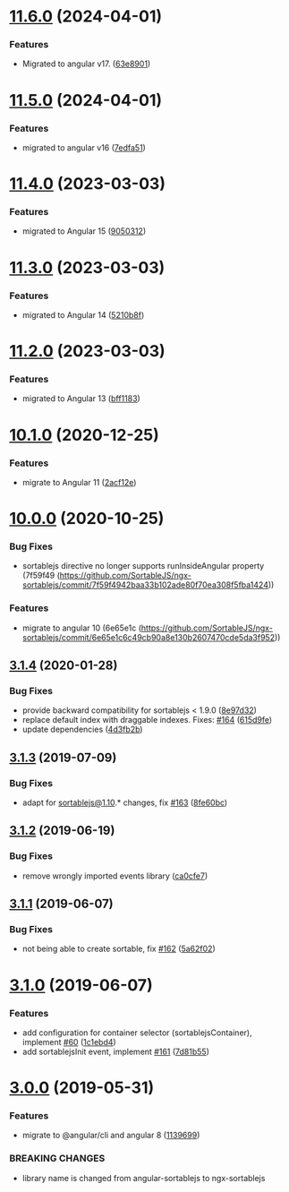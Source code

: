 # [11.6.0](https://github.com/EveryMundo/ngx-sortablejs/compare/v11.5.0...v11.6.0) (2024-04-01)


### Features

* Migrated to angular v17. ([63e8901](https://github.com/EveryMundo/ngx-sortablejs/commit/63e89012e94e72390fcd40a9d958ab7a54812301))

# [11.5.0](https://github.com/EveryMundo/ngx-sortablejs/compare/v11.4.2...v11.5.0) (2024-04-01)


### Features

* migrated to angular v16 ([7edfa51](https://github.com/EveryMundo/ngx-sortablejs/commit/7edfa512dfbcf176351459e6e64fb085529a6c2d))

# [11.4.0](https://github.com/EveryMundo/ngx-sortablejs/compare/v11.3.0...v11.4.0) (2023-03-03)

### Features

* migrated to Angular 15 ([9050312](https://github.com/EveryMundo/ngx-sortablejs/commit/90503120e66baaa935889181dd80e5b1d84bbfea))

# [11.3.0](https://github.com/EveryMundo/ngx-sortablejs/compare/v11.2.0...v11.3.0) (2023-03-03)

### Features

* migrated to Angular 14 ([5210b8f](https://github.com/EveryMundo/ngx-sortablejs/commit/5210b8f1026577877f6ee64a4e3965ff84fbc0d8))

# [11.2.0](https://github.com/EveryMundo/ngx-sortablejs/compare/v11.1.0...v11.2.0) (2023-03-03)

### Features

* migrated to Angular 13 ([bff1183](https://github.com/EveryMundo/ngx-sortablejs/commit/bff11830cd41137a4d041230db31e947e6344f84))

# [10.1.0](https://github.com/SortableJS/ngx-sortablejs/compare/v10.0.0...v10.1.0) (2020-12-25)


### Features

* migrate to Angular 11 ([2acf12e](https://github.com/SortableJS/ngx-sortablejs/commit/2acf12e239e3f97ef4c26ea52295ae4007197798))

# [10.0.0](https://github.com/SortableJS/ngx-sortablejs/compare/v3.1.4...v10.0.0) (2020-10-25)

### Bug Fixes

* sortablejs directive no longer supports runInsideAngular property (7f59f49 (https://github.com/SortableJS/ngx-sortablejs/commit/7f59f4942baa33b102ade80f70ea308f5fba1424))

### Features

* migrate to angular 10 (6e65e1c (https://github.com/SortableJS/ngx-sortablejs/commit/6e65e1c6c49cb90a8e130b2607470cde5da3f952))

## [3.1.4](https://github.com/SortableJS/angular-sortablejs/compare/v3.1.3...v3.1.4) (2020-01-28)


### Bug Fixes

* provide backward compatibility for sortablejs < 1.9.0 ([8e97d32](https://github.com/SortableJS/angular-sortablejs/commit/8e97d32a7b06e013d2fde8283f40665ea9f07205))
* replace default index with draggable indexes. Fixes: [#164](https://github.com/SortableJS/angular-sortablejs/issues/164) ([615d9fe](https://github.com/SortableJS/angular-sortablejs/commit/615d9fe62a1d4c07a2baed98714af12b845e9bc6))
* update dependencies ([4d3fb2b](https://github.com/SortableJS/angular-sortablejs/commit/4d3fb2b9d3fc8be15348cfa7c630b4f1cd34c8bb))

## [3.1.3](https://github.com/SortableJS/angular-sortablejs/compare/v3.1.2...v3.1.3) (2019-07-09)


### Bug Fixes

* adapt for sortablejs@1.10.* changes, fix [#163](https://github.com/SortableJS/angular-sortablejs/issues/163) ([8fe60bc](https://github.com/SortableJS/angular-sortablejs/commit/8fe60bc))

## [3.1.2](https://github.com/SortableJS/angular-sortablejs/compare/v3.1.1...v3.1.2) (2019-06-19)


### Bug Fixes

* remove wrongly imported events library ([ca0cfe7](https://github.com/SortableJS/angular-sortablejs/commit/ca0cfe7))

## [3.1.1](https://github.com/SortableJS/angular-sortablejs/compare/v3.1.0...v3.1.1) (2019-06-07)


### Bug Fixes

* not being able to create sortable, fix [#162](https://github.com/SortableJS/angular-sortablejs/issues/162) ([5a62f02](https://github.com/SortableJS/angular-sortablejs/commit/5a62f02))

# [3.1.0](https://github.com/SortableJS/angular-sortablejs/compare/v3.0.0...v3.1.0) (2019-06-07)


### Features

* add configuration for container selector (sortablejsContainer), implement [#60](https://github.com/SortableJS/angular-sortablejs/issues/60) ([1c1ebd4](https://github.com/SortableJS/angular-sortablejs/commit/1c1ebd4))
* add sortablejsInit event, implement [#161](https://github.com/SortableJS/angular-sortablejs/issues/161) ([7d81b55](https://github.com/SortableJS/angular-sortablejs/commit/7d81b55))

# [3.0.0](https://github.com/SortableJS/angular-sortablejs/compare/v2.7.0...v3.0.0) (2019-05-31)


### Features

* migrate to @angular/cli and angular 8 ([1139699](https://github.com/SortableJS/angular-sortablejs/commit/1139699))


### BREAKING CHANGES

* library name is changed from angular-sortablejs to ngx-sortablejs
